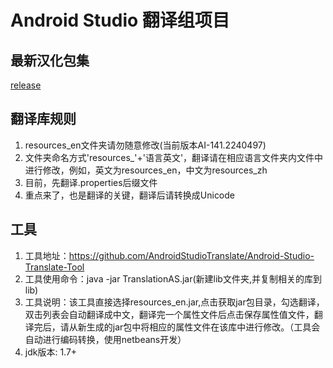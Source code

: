 # Android Studio 翻译组项目

## 最新汉化包集
[release](https://github.com/AndroidStudioTranslate/Android-Studio-Translate/blob/master/jar/ "release")

## 翻译库规则
1. resources_en文件夹请勿随意修改(当前版本AI-141.2240497)
2. 文件夹命名方式'resources_'+'语言英文'，翻译请在相应语言文件夹内文件中进行修改，例如，英文为resources_en，中文为resources_zh
3. 目前，先翻译.properties后缀文件
4. 重点来了，也是翻译的关键，翻译后请转换成Unicode

## 工具
1. 工具地址：https://github.com/AndroidStudioTranslate/Android-Studio-Translate-Tool
2. 工具使用命令：java -jar TranslationAS.jar(新建lib文件夹,并复制相关的库到lib)
3. 工具说明：该工具直接选择resources_en.jar,点击获取jar包目录，勾选翻译，双击列表会自动翻译成中文，翻译完一个属性文件后点击保存属性值文件，翻译完后，请从新生成的jar包中将相应的属性文件在该库中进行修改。（工具会自动进行编码转换，使用netbeans开发）
4. jdk版本: 1.7+

